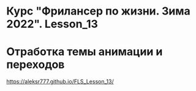 # Курс "Фрилансер по жизни. Зима 2022". Lesson_13
# Отработка темы анимации и переходов
<https://aleksr777.github.io/FLS_Lesson_13/>
